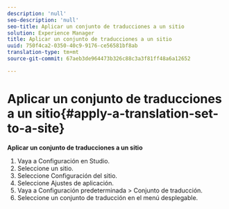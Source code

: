 ```yaml
---
description: 'null'
seo-description: 'null'
seo-title: Aplicar un conjunto de traducciones a un sitio
solution: Experience Manager
title: Aplicar un conjunto de traducciones a un sitio
uuid: 750f4ca2-0350-40c9-9176-ce56581bf8ab
translation-type: tm+mt
source-git-commit: 67aeb3de964473b326c88c3a3f81ff48a6a12652

---
```



# Aplicar un conjunto de traducciones a un sitio{#apply-a-translation-set-to-a-site}

**Aplicar un conjunto de traducciones a un sitio**

1. Vaya a Configuración en Studio.
1. Seleccione un sitio.
1. Seleccione Configuración del sitio.
1. Seleccione Ajustes de aplicación.
1. Vaya a Configuración predeterminada &gt; Conjunto de traducción.
1. Seleccione un conjunto de traducción en el menú desplegable.